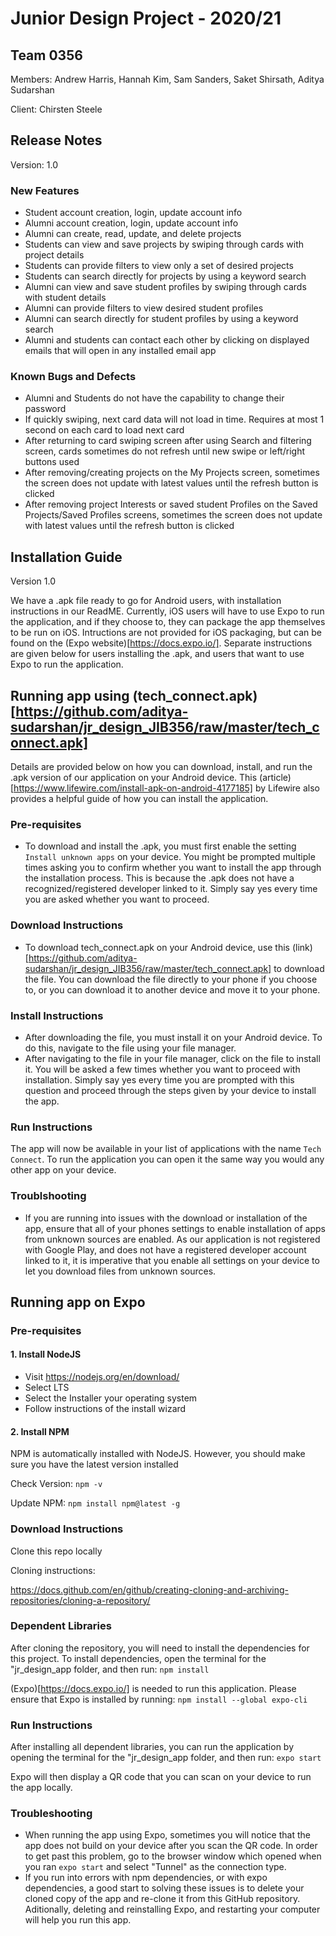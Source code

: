 # Junior Design Project - 2020/21 
 
## Team 0356

Members: Andrew Harris, Hannah Kim, Sam Sanders, Saket Shirsath, Aditya Sudarshan

Client: Chirsten Steele

## Release Notes
Version: 1.0

### New Features
- Student account creation, login, update account info
- Alumni account creation, login, update account info
- Alumni can create, read, update, and delete projects
- Students can view and save projects by swiping through cards with project details
- Students can provide filters to view only a set of desired projects
- Students can search directly for projects by using a keyword search
- Alumni can view and save student profiles by swiping through cards with student details
- Alumni can provide filters to view desired student profiles
- Alumni can search directly for student profiles by using a keyword search
- Alumni and students can contact each other by clicking on displayed emails that will open in any installed email app 

### Known Bugs and Defects
- Alumni and Students do not have the capability to change their password
- If quickly swiping, next card data will not load in time. Requires at most 1 second on each card to load next card
- After returning to card swiping screen after using Search and filtering screen, cards sometimes do not refresh until new swipe or left/right buttons used
- After removing/creating projects on the My Projects screen, sometimes the screen does not update with latest values until the refresh button is clicked
- After removing project Interests or saved student Profiles on the Saved Projects/Saved Profiles screens, sometimes the screen does not update with latest values until the refresh button is clicked


## Installation Guide
Version 1.0

We have a .apk file ready to go for Android users, with installation instructions in our ReadME. Currently, iOS users will have to use Expo to run the application, and if they choose to, they can package the app themselves to be run on iOS. Intructions are not provided for iOS packaging, but can be found on the (Expo website)[https://docs.expo.io/]. Separate instructions are given below for users installing the .apk, and users that want to use Expo to run the application.

## Running app using (tech_connect.apk)[https://github.com/aditya-sudarshan/jr_design_JIB356/raw/master/tech_connect.apk]

Details are provided below on how you can download, install, and run the .apk version of our application on your Android device. This (article)[https://www.lifewire.com/install-apk-on-android-4177185] by Lifewire also provides a helpful guide of how you can install the application. 

### Pre-requisites

- To download and install the .apk, you must first enable the setting `Install unknown apps` on your device. You might be prompted multiple times asking you to confirm whether you want to install the app through the installation process. This is because the .apk does not have a recognized/registered developer linked to it. Simply say yes every time you are asked whether you want to proceed.

### Download Instructions
- To download tech_connect.apk on your Android device, use this (link)[https://github.com/aditya-sudarshan/jr_design_JIB356/raw/master/tech_connect.apk] to download the file. You can download the file directly to your phone if you choose to, or you can download it to another device and move it to your phone.

### Install Instructions
- After downloading the file, you must install it on your Android device. To do this, navigate to the file using your file manager. 
- After navigating to the file in your file manager, click on the file to install it. You will be asked a few times whether you want to proceed with installation. Simply say yes every time you are prompted with this question and proceed through the steps given by your device to install the app.

### Run Instructions

The app will now be available in your list of applications with the name `Tech Connect`. To run the application you can open it the same way you would any other app on your device.

### Troublshooting

- If you are running into issues with the download or installation of the app, ensure that all of your phones settings to enable installation of apps from unknown sources are enabled. As our application is not registered with Google Play, and does not have a registered developer account linked to it, it is imperative that you enable all settings on your device to let you download files from unknown sources.

## Running app on Expo

### Pre-requisites

#### 1. Install NodeJS
- Visit https://nodejs.org/en/download/
- Select LTS
- Select the Installer your operating system
- Follow instructions of the install wizard
#### 2. Install NPM
NPM is automatically installed with NodeJS. However, you should make sure you have the latest version installed

Check Version: ```npm -v```

Update NPM: ```npm install npm@latest -g```

### Download Instructions
Clone this repo locally

Cloning instructions:

https://docs.github.com/en/github/creating-cloning-and-archiving-repositories/cloning-a-repository/

### Dependent Libraries
After cloning the repository, you will need to install the dependencies for this project. To install dependencies, open the terminal for the "jr_design_app
 folder, and then run:
```npm install```

(Expo)[https://docs.expo.io/] is needed to run this application. Please ensure that Expo is installed by running:
```npm install --global expo-cli```

### Run Instructions
After installing all dependent libraries, you can run the application by opening the terminal for the "jr_design_app folder, and then run:
 ```expo start```
 
Expo will then display a QR code that you can scan on your device to run the app locally. 

### Troubleshooting
- When running the app using Expo, sometimes you will notice that the app does not build on your device after you scan the QR code. In order to get past this problem, go to the browser window which opened when you ran `expo start` and select "Tunnel" as the connection type.
- If you run into errors with npm dependencies, or with expo dependencies, a good start to solving these issues is to delete your cloned copy of the app and re-clone it from this GitHub repository. Aditionally, deleting and reinstalling Expo, and restarting your computer will help you run this app.
